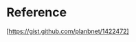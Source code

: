Reference
=======================================
[https://gist.github.com/planbnet/1422472]

[https://gist.github.com/planbnet/1422472]: https://gist.github.com/planbnet/1422472
